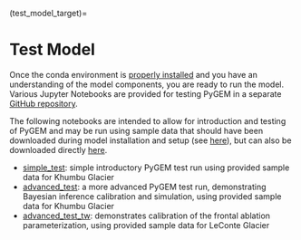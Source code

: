 ﻿(test_model_target)=
# Test Model
Once the conda environment is [properly installed](install_pygem_target) and you have an understanding of the model components, you are ready to run the model. Various Jupyter Notebooks are provided for testing PyGEM in a separate [GitHub repository](https://github.com/PyGEM-Community/PyGEM-notebooks). 

The following notebooks are intended to allow for introduction and testing of PyGEM and may be run using sample data that should have been downloaded during model installation and setup (see [here](https://pygem.readthedocs.io/en/latest/install_pygem.html)), but can also be downloaded directly [here](https://drive.google.com/file/d/1Wu4ZqpOKxnc4EYhcRHQbwGq95FoOxMfZ/view?usp=drive_link).<br>
- [simple_test](https://github.com/PyGEM-Communit/PyGEM-notebooks/blob/main/simple_test.ipynb): simple introductory PyGEM test run using provided sample data for Khumbu Glacier<br>
- [advanced_test](https://github.com/PyGEM-Communit/PyGEM-notebooks/blob/main/advanced_test.ipynb): a more advanced PyGEM test run, demonstrating Bayesian inference calibration and simulation, using provided sample data for Khumbu Glacier<br>
- [advanced_test_tw](https://github.com/PyGEM-Communit/PyGEM-notebooks/blob/main/advanced_test_tw.ipynb): demonstrates calibration of the frontal ablation parameterization, using provided sample data for LeConte Glacier<br>